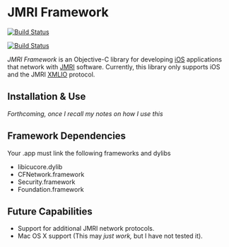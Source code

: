 # JMRI Framework #

[![Build Status](https://services01.alexandriasoftware.com/buildStatus/icon?job=JMRI_Framework)](https://services01.alexandriasoftware.com/job/JMRI_Framework/)

[![Build Status](https://travis-ci.org/rhwood/JMRI-Framework.png)](https://travis-ci.org/rhwood/JMRI-Framework)

*JMRI Framework* is an Objective-C library for developing [iOS](http://developer.apple.com/devcenter/ios/index.action "iOS Developer Center @ Apple") applications that network with [JMRI](http://jmri.org) software.  Currently, this library only supports iOS and the JMRI [XMLIO](http://jmri.sourceforge.net/help/en/html/web/XMLIO.shtml) protocol.

## Installation & Use ##

*Forthcoming, once I recall my notes on how I use this*

## Framework Dependencies ##

Your .app must link the following frameworks and dylibs

- libicucore.dylib
- CFNetwork.framework
- Security.framework
- Foundation.framework

## Future Capabilities ##

* Support for additional JMRI network protocols.
* Mac OS X support (This may *just work,* but I have not tested it).
